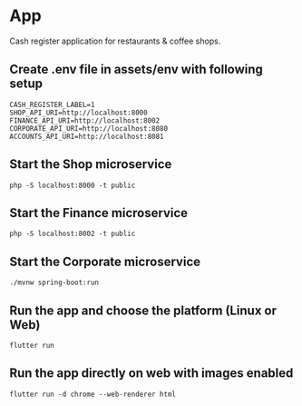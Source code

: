 # App

Cash register application for restaurants & coffee shops.

## Create .env file in assets/env with following setup
```
CASH_REGISTER_LABEL=1
SHOP_API_URI=http://localhost:8000
FINANCE_API_URI=http://localhost:8002
CORPORATE_API_URI=http://localhost:8080
ACCOUNTS_API_URI=http://localhost:8081
```

## Start the Shop microservice
`php -S localhost:8000 -t public`

## Start the Finance microservice
`php -S localhost:8002 -t public`

## Start the Corporate microservice
`./mvnw spring-boot:run`

## Run the app and choose the platform (Linux or Web)

`flutter run`

## Run the app directly on web with images enabled

`flutter run -d chrome --web-renderer html`